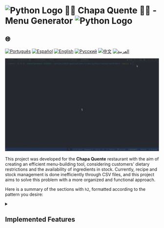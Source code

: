 # <img src="https://cdn-icons-png.flaticon.com/128/1822/1822921.png" alt="Python Logo" width="52" height="30" />  🍝🦐 Chapa Quente 🍛🥘 - Menu Generator <img src="https://cdn-icons-png.flaticon.com/128/1822/1822921.png" alt="Python Logo" width="52" height="30" />

## 🌐 
[![Português](https://img.shields.io/badge/Português-green)](https://github.com/SamuelRocha91/restaurantOrders/blob/main/README.md)
[![Español](https://img.shields.io/badge/Español-yellow)](https://github.com/SamuelRocha91/restaurantOrders/blob/main/README_es.md)
[![English](https://img.shields.io/badge/English-blue)](https://github.com/SamuelRocha91/restaurantOrders/blob/main/README_en.md)
[![Русский](https://img.shields.io/badge/Русский-lightgrey)](https://github.com/SamuelRocha91/restaurantOrders/blob/main/README_ru.md)
[![中文](https://img.shields.io/badge/中文-red)](https://github.com/SamuelRocha91/restaurantOrders/blob/main/README_ch.md)
[![العربية](https://img.shields.io/badge/العربية-orange)](https://github.com/SamuelRocha91/restaurantOrders/blob/main/README_ar.md)

![Class manipulation in Python REPL](./gifs/pythonRestaurant.gif)

This project was developed for the **Chapa Quente** restaurant with the aim of creating an efficient menu-building tool, considering customers' dietary restrictions and the availability of ingredients in stock. Currently, recipe and stock management is done inefficiently through CSV files, and this project aims to solve this problem with a more organized and functional approach.

Here is a summary of the sections with `h2`, formatted according to the pattern you desire:

<details>
<summary><h2>Implemented Features</h2></summary>

- Mapping of dishes and recipes.
- Menu generator based on dietary restrictions and ingredient availability.
- Ingredient stock management.# 🍝🦐 Chapa Quente 🍛🥘 - Menu Generator

<h2>🌐</h2>
<ul>
  <li><a href="https://github.com/SamuelRocha91/restaurantOrders" target="_blank">Português</a></li>
  <li><a href="https://github.com/SamuelRocha91/restaurantOrders/blob/main/README_es.md" target="_blank">Español</a></li>
  <li><a href="https://github.com/SamuelRocha91/restaurantOrders/blob/main/README_en.md" target="_blank">English</a></li>
  <li><a href="https://github.com/SamuelRocha91/restaurantOrders/blob/main/README_ru.md" target="_blank">Русский</a></li>
  <li><a href="https://github.com/SamuelRocha91/restaurantOrders/blob/main/README_ch.md" target="_blank">中文</a></li>
  <li><a href="https://github.com/SamuelRocha91/restaurantOrders/blob/main/README_ar.md" target="_blank">العربية</a></li>
</ul>

![Class handling in Python REPL](./gifs/pythonRestaurant.gif)

This project was developed for the **Chapa Quente** restaurant with the goal of creating an efficient tool for building menus, considering customer dietary restrictions and ingredient availability in the inventory. Currently, recipe and inventory management is done inefficiently through CSV files, and this project aims to solve this problem with a more organized and functional approach.

## 🛠️ Implemented Features

- **Dish and recipe mapping**: A class was created that maps dishes to their respective ingredients and quantities.
- **Menu generator**: A class responsible for generating menus based on dietary restrictions and ingredient availability was implemented.
- **Inventory management**: A class was implemented to manage the stock of ingredients, ensuring that available dishes can be prepared with the ingredients in stock.
- **Testing**: Implementation of tests using the `pytest` framework, covering application functionalities such as dish validation, ingredients, and restrictions.

## 🚵 Skills Practiced

- **Using Hashmaps with Dict and Set**: Usage of Python's `dict` and `set` structures to manage dishes and ingredients.
- **Software testing**: Practice of writing unit tests for classes using `pytest`.
- **Object-Oriented Programming**: Implementation of classes, methods, and attributes that follow object-oriented principles.

## 📋 Requirements

- Python 3.8 or higher
- Pip (Python's package manager)

## 🔧 Installation and Execution

Follow the instructions below to clone and run the project on your local machine:

### 1. Clone the repository

```bash
git clone git@github.com:SamuelRocha91/restaurantOrders.git
```

### 2. Navigate to the project directory

```bash
cd restaurantOrders
```

### 3. Create a virtual environment (optional, but recommended)

```bash
python3 -m venv venv
source venv/bin/activate  # On Windows, use: venv\Scripts\activate
```

### 4. Install dependencies

Install the dependencies listed in the `requirements.txt` and `dev-requirements.txt` files:

```bash
pip install -r dev-requirements.txt
```

### 5. Run the tests

To run the automated tests, use the following command:

```bash
pytest --cov=src --cov-report=term-missing
```

## 📝 File Structure

The project structure is organized as follows:

```
.
├── src/
│   ├── models/
│   │   ├── dish.py            # Implementation of the Dish class
│   │   ├── ingredient.py      # Implementation of the Ingredient class
│   │   └── stock.py           # Implementation of the Stock class (Inventory Management)
├── tests/
│   ├── test_dish.py           # Tests for the Dish class
│   ├── test_ingredient.py     # Tests for the Ingredient class
│   └── test_stock.py          # Tests for the Stock class
├── dev-requirements.txt       # Dependencies for development and testing
├── requirements.txt           # Main project dependencies
└── README.md                  # Project documentation
```

## 📦 Dependencies

Project dependencies include:

- [black](https://github.com/psf/black): Code formatter.
- [faker](https://github.com/joke2k/faker): Fake data generation for testing.
- [flake8](https://github.com/PyCQA/flake8): Linting tool.
- [httpx](https://www.python-httpx.org/): HTTP requests library.
- [pytest](https://pytest.org/): Testing framework.
- [pytest-cov](https://github.com/pytest-dev/pytest-cov): Test coverage reports.
- [pytest-json](https://github.com/nicoddemus/pytest-json): Plugin for JSON test output.
- [pytest-unordered](https://github.com/altendky/pytest-unordered): Plugin to verify unordered set equality.

<details>
<summary><h2>Requirements</h2></summary>

- Python 3.8 or higher.
- Pip (Python package manager).

</details>

<details>
<summary><h2>Installation and Execution</h2></summary>

1. Clone the repository.
2. Navigate to the project directory.
3. Create a virtual environment (optional).
4. Install the dependencies.
5. Run the automated tests.

</details>

<details>
<summary><h2>File Structure</h2></summary>

```
.
├── src/
│   ├── models/
│   │   ├── dish.py            # Implementation of the Dish class
│   │   ├── ingredient.py      # Implementation of the Ingredient class
│   │   └── stock.py           # Implementation of the Stock class
├── tests/
│   ├── test_dish.py           # Tests for the Dish class
│   ├── test_ingredient.py     # Tests for the Ingredient class
│   └── test_stock.py          # Tests for the Stock class
├── dev-requirements.txt       # Development and testing dependencies
├── requirements.txt           # Main project dependencies
└── README.md                  # Project documentation
```

</details>

<details>
<summary><h2>Dependencies</h2></summary>

- [black](https://github.com/psf/black): Code formatting.
- [faker](https://github.com/joke2k/faker): Generation of fake data for testing.
- [flake8](https://github.com/PyCQA/flake8): Linting tool.
- [httpx](https://www.python-httpx.org/): HTTP request library.
- [pytest](https://pytest.org/): Testing framework.
- [pytest-cov](https://github.com/pytest-dev/pytest-cov): Test coverage reports.
- [pytest-json](https://github.com/nicoddemus/pytest-json): Plugin for JSON test output.
- [pytest-unordered](https://github.com/altendky/pytest-unordered): Plugin to check set equality in an unordered manner.

</details>

<details>
<summary><h2>Other Projects</h2></summary>

-  [Scripts](https://github.com/SamuelRocha91/scripts/blob/main/README_en.md)
-  [Algorithms](https://github.com/SamuelRocha91/Algorithms/blob/main/README_en.md)
-  [Trybe is not google](https://github.com/SamuelRocha91/trybeIsNotGoogle/blob/main/README_en.md)

</details>
